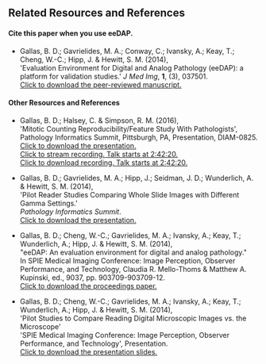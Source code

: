 ## Related Resources and References

#### Cite this paper when you use eeDAP.

* Gallas, B. D.; Gavrielides, M. A.; Conway, C.; Ivansky, A.; Keay, T.; Cheng, W.-C.; Hipp, J. & Hewitt, S. M. (2014), <br>
'Evaluation Environment for Digital and Analog Pathology (eeDAP): a platform for validation studies.' <i>J Med Img</i>, <b>1</b>, (3), 037501.<br>
<a href='http://spie.org/Publications/Journal/10.1117/1.JMI.1.3.037501'>Click to download the peer-reviewed manuscript.</a>

#### Other Resources and References

* Gallas, B. D.; Halsey, C. & Simpson, R. M. (2016), <br>
'Mitotic Counting Reproducibility/Feature Study With Pathologists', <br>
Pathology Informatics Summit, Pittsburgh, PA, Presentation, DIAM-0825. <br>
<a href=https://github.com/DIDSR/eeDAP/blob/master/000_docs/WSIWGatPathInfo_MitoticCountReproducibilityStudy-5.pdf>Click to download the presentation.</a> <br>
[Click to stream recording. Talk starts at 2:42:20.](https://fda.webex.com/fda/ldr.php?RCID=7399abd193734dcfd74663d4d14dd1af) <br>
[Click to download recording. Talk starts at 2:42:20.](https://fda.webex.com/fda/lsr.php?RCID=c02bcdeb61f73eb241f77d469c0e7d8c)

* Gallas, B. D.; Gavrielides, M. A.; Hipp, J.; Seidman, J. D.; Wunderlich, A. & Hewitt, S. M. (2014), <br>
'Pilot Reader Studies Comparing Whole Slide Images with Different Gamma Settings.' <br>
*Pathology Informatics Summit*. <br>
<a href='https://github.com/DIDSR/eeDAP/blob/master/000_docs/20140515_PI_BrandonGallas_Slides-4.pdf'>Click to download the presentation.</a>

* Gallas, B. D.; Cheng, W.-C.; Gavrielides, M. A.; Ivansky, A.; Keay, T.; Wunderlich, A.; Hipp, J. & Hewitt, S. M. (2014), <br>
"eeDAP: An evaluation environment for digital and analog pathology." <br>
In SPIE Medical Imaging Conference: Image Perception, Observer Performance, and Technology, Claudia R. Mello-Thoms & Matthew A. Kupinski, ed., 9037, pp. 903709-903709-12. <br>
<a href='https://github.com/DIDSR/eeDAP/blob/master/000_docs/20140224_SPIE_9037-8_BrandonGallas-proceedings-8.pdf'>Click to download the proceedings paper.</a>

* Gallas, B. D.; Cheng, W.-C.; Gavrielides, M. A.; Ivansky, A.; Keay, T.; Wunderlich, A.; Hipp, J. & Hewitt, S. M. (2014), <br>
'Pilot Studies to Compare Reading Digital Microscopic Images vs. the Microscope' <br>
'SPIE Medical Imaging Conference: Image Perception, Observer Performance, and Technology', Presentation. <br>
<a href='https://github.com/DIDSR/eeDAP/blob/master/000_docs/20140224_SPIE_9037-8_BrandonGallas-Slides-3.pdf'>Click to download the presentation slides.</a>
